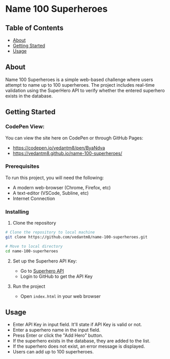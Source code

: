 # Name 100 Superheroes

## Table of Contents

- [About](#about)
- [Getting Started](#getting_started)
- [Usage](#usage)

## About <a name = "about"></a>

Name 100 Superheroes is a simple web-based challenge where users attempt to name up to 100 superheroes. The project includes real-time validation using the SuperHero API to verify whether the entered superhero exists in the database. 

## Getting Started <a name = "getting_started"></a>

### CodePen View:

You can view the site here on CodePen or through GitHub Pages: 

* https://codepen.io/vedantm8/pen/ByaNdva
* https://vedantm8.github.io/name-100-superheroes/

### Prerequisites

To run this project, you will need the following: 

* A modern web-browser (Chrome, Firefox, etc)
* A text-editor (VSCode, Subline, etc)
* Internet Connection 

### Installing

1. Clone the repository
```bash
# Clone the repository to local machine 
git clone https://github.com/vedantm8/name-100-superheroes.git

# Move to local directory
cd name-100-superheroes
```

2. Set up the Superhero API Key:

    * Go to [Superhero API](https://superheroapi.com)
    * Login to GitHub to get the API Key

3. Run the project 
    * Open `index.html` in your web browser


## Usage <a name = "usage"></a>

* Enter API Key in input field. It'll state if API Key is valid or not.
* Enter a superhero name in the input field.
* Press Enter or click the "Add Hero" button.
* If the superhero exists in the database, they are added to the list.
* If the superhero does not exist, an error message is displayed.
* Users can add up to 100 superheroes.